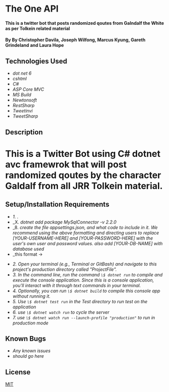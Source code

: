 # The One API

#### This is a twitter bot that posts randomized qoutes from Galndalf the White as per Tolkein related material

#### By By Christopher Davila, Joseph Wilfong, Marcus Kyung, Gareth Grindeland and Laura Hope

## Technologies Used

* _dot net 6_
* _cshtml_
* _C#_
* _ASP Core MVC_
* _MS Build_
* _Newtonsoft_
* _RestSharp_
* _Tweetinvi_
* _TweetSharp_


## Description

# This is a Twitter Bot using C# dotnet avc framewrok that will post randomized qoutes by the character Galdalf from all JRR Tolkein material. 

## Setup/Installation Requirements

* _1. ._
* _X. _dotnet add package MySqlConnector -v 2.2.0_
* _8. _create the file appsettings.json, and what code to include in it. We recommend using the above formatting and directing users to replace [YOUR-USERNAME-HERE] and [YOUR-PASSWORD-HERE] with the user's own user and password values. also add [YOUR-DB-NAME] with database used_
* _this format -> 
<!-- {
  "ConnectionStrings": {
    "DefaultConnection": "Server=localhost;Port=3306;database=[YOUR-DB-NAME];uid=[YOUR-USER-HERE];pwd=[YOUR-PASSWORD-HERE];"
  }
} -->
* _2. Open your terminal (e.g., Terminal or GitBash) and navigate to this project's production directory called "ProjectFile"._
* _3. In the command line, run the command `\$ dotnet run` to compile and execute the console application. Since this is a console application, you'll interact with it through text commands in your terminal._
* _4. Optionally, you can run `\$ dotnet build` to compile this console app without running it._
* _5. Use `\$ dotnet test run` in the Test directory to run test on the application_
* _6. use `\$ dotnet watch run` to cycle the server_
* _7. use `\$ dotnet watch run --launch-profile "production"` to run in production mode_


## Known Bugs

* _Any known issues_
* _should go here_

## License
[MIT](https://yourlicensepage)
